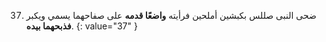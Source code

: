 37. ضحى النبى صللس بكبشين أملحين فرأيته **واضعًا قدمه** على صفاحهما يسمي ويكبر **فذبحهما بيده**.
{: value="37" }